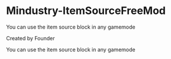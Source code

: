 # Mindustry-ItemSourceFreeMod

You can use the item source block in any gamemode

Created by Founder

You can use the item source block in any gamemode
